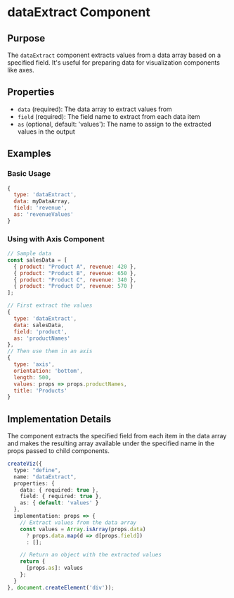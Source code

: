 # dataExtract Component

## Purpose
The `dataExtract` component extracts values from a data array based on a specified field. It's useful for preparing data for visualization components like axes.

## Properties
- `data` (required): The data array to extract values from
- `field` (required): The field name to extract from each data item
- `as` (optional, default: 'values'): The name to assign to the extracted values in the output

## Examples

### Basic Usage
```javascript
{
  type: 'dataExtract',
  data: myDataArray,
  field: 'revenue',
  as: 'revenueValues'
}
```

### Using with Axis Component
```javascript
// Sample data
const salesData = [
  { product: "Product A", revenue: 420 },
  { product: "Product B", revenue: 650 },
  { product: "Product C", revenue: 340 },
  { product: "Product D", revenue: 570 }
];

// First extract the values
{
  type: 'dataExtract',
  data: salesData,
  field: 'product',
  as: 'productNames'
},
// Then use them in an axis
{
  type: 'axis',
  orientation: 'bottom',
  length: 500,
  values: props => props.productNames,
  title: 'Products'
}
```

## Implementation Details
The component extracts the specified field from each item in the data array and makes the resulting array available under the specified name in the props passed to child components.

```typescript
createViz({
  type: "define",
  name: "dataExtract",
  properties: {
    data: { required: true },
    field: { required: true },
    as: { default: 'values' }
  },
  implementation: props => {
    // Extract values from the data array
    const values = Array.isArray(props.data)
      ? props.data.map(d => d[props.field])
      : [];

    // Return an object with the extracted values
    return {
      [props.as]: values
    };
  }
}, document.createElement('div'));
```
